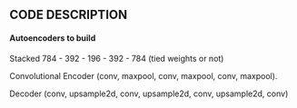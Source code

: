 ## CODE DESCRIPTION
#### Autoencoders to build

Stacked 784 - 392 - 196 - 392 - 784 (tied weights or not)

Convolutional Encoder (conv, maxpool, conv, maxpool, conv, maxpool).

Decoder (conv, upsample2d, conv, upsample2d, conv, upsample2d, conv)
